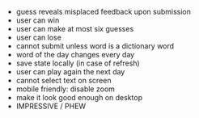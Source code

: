 * guess reveals misplaced feedback upon submission
* user can win
* user can make at most six guesses
* user can lose
* cannot submit unless word is a dictionary word
* word of the day changes every day
* save state locally (in case of refresh)
* user can play again the next day
* cannot select text on screen
* mobile friendly: disable zoom
* make it look good enough on desktop
* IMPRESSIVE / PHEW
